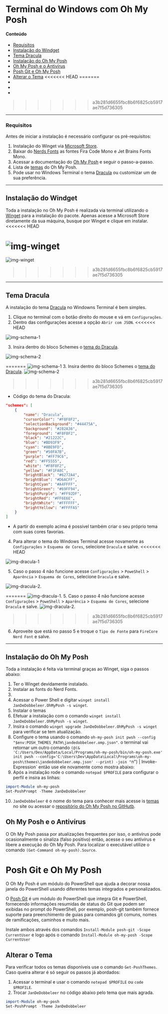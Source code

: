 # Terminal do Windows com Oh My Posh

#### Conteúdo

- [Requisitos](#requisitos)
- [Instalação do Windget](#instalação-do-windget)
- [Tema Dracula](#tema-dracula)
- [Instalação do Oh My Posh](#instalação-do-oh-my-posh) 
- [Oh My Posh e o Antivírus](#oh-my-posh-e-o-antivírus) 
- [Posh Git e Oh My Posh](#posh-git-e-oh-my-posh)
- [Alterar o Tema](#alterar-o-tema)
<<<<<<< HEAD
=======
- []()
- []()
- []()
>>>>>>> a3b281d6655fbc8b6f6825cb5917ae7f5d736305

---

### Requisitos

Antes de iniciar a instalação é necessário configurar os pré-requisitos:
1. Instalação do Winget via [Microsoft Store](https://apps.microsoft.com/).
2. Baixar do [Nerds Fonts](https://www.nerdfonts.com) as fontes Fira Code Mono e Jet Brains Fonts Mono.
3. Acessar a documentação do [Oh My Posh](https://ohmyposh.dev/docs/installation/windows) e seguir o passo-a-passo.
4. Lista de [temas](https://ohmyposh.dev/docs/themes) do Oh My Posh.
5. Pode usar no Windows Terminal o tema [Dracula](https://draculatheme.com/) ou customizar um de sua preferência.

---

## Instalação do Windget
Toda a instalação no Oh My Posh é realizada via terminal utilizando o [Winget](https://apps.microsoft.com/detail/9NBLGGH4NNS1?hl=pt-br&gl=US) para a instalação do pacote.
Apenas acesse a Microsoft Store diretamente da sua máquina, busque por Winget e clique em instalar.
<<<<<<< HEAD

![img-winget](.\articles\terminal-oh-my-posh\img\winget.png)
=======
![img-winget](.\img\winget.png)
>>>>>>> a3b281d6655fbc8b6f6825cb5917ae7f5d736305

---

## Tema Dracula

A instalação do tema [Dracula](https://draculatheme.com/windows-terminal) no Windowns Terminal é bem simples.
1. Clique no terminal com o botão direito do mouse e vá em `Configurações`.
2. Dentro das configurações acesse a opção `Abrir com JSON`.
<<<<<<< HEAD

![img-schema-1](.\articles\terminal-oh-my-posh\img\scheme-1.png)

3. Insira dentro do bloco Schemes o [tema do Dracula](https://draculatheme.com/windows-terminal).

![img-schema-2](.\articles\terminal-oh-my-posh\img\scheme-2.png)

=======
![img-schema-1](.\img\scheme-1.png)
3. Insira dentro do bloco Schemes o [tema do Dracula](https://draculatheme.com/windows-terminal).
![img-schema-2](.\img\scheme-2.png)
>>>>>>> a3b281d6655fbc8b6f6825cb5917ae7f5d736305
- Código do tema do Dracula: 
```json
"schemes": [
    {
        "name": "Dracula",
        "cursorColor": "#F8F8F2",
        "selectionBackground": "#44475A",
        "background": "#282A36",
        "foreground": "#F8F8F2",
        "black": "#21222C",
        "blue": "#BD93F9",
        "cyan": "#8BE9FD",
        "green": "#50FA7B",
        "purple": "#FF79C6",
        "red": "#FF5555",
        "white": "#F8F8F2",
        "yellow": "#F1FA8C",
        "brightBlack": "#6272A4",
        "brightBlue": "#D6ACFF",
        "brightCyan": "#A4FFFF",
        "brightGreen": "#69FF94",
        "brightPurple": "#FF92DF",
        "brightRed": "#FF6E6E",
        "brightWhite": "#FFFFFF",
        "brightYellow": "#FFFFA5"
    }
]

```
- A partir do exemplo acima é possível também criar o seu próprio tema com suas cores favorias.
4. Para alterar o tema do Windows Terminal acesse novamente as `Configurações` > `Esquema de Cores`, selecione `Dracula` e salve.
<<<<<<< HEAD

![img-dracula-1](.\articles\terminal-oh-my-posh\img\dracula-1.png)

5. Caso o passo 4 não funcione acesse `Configurações` > `PoweShell` > `Aparência` > `Esquema de Cores`, selecione `Dracula` e salve.

![img-dracula-2](.\articles\terminal-oh-my-posh\img\dracula-2.png).

=======
![img-dracula-1](.\img\dracula-1.png).
5. Caso o passo 4 não funcione acesse `Configurações` > `PoweShell` > `Aparência` > `Esquema de Cores`, selecione `Dracula` e salve.
![img-dracula-2](.\img\dracula-2.png).
>>>>>>> a3b281d6655fbc8b6f6825cb5917ae7f5d736305
6. Aproveite que está no passo 5 e troque o `Tipo de Fonte` para `FireCore Nerd Font` e salve.

---

## Instalação do Oh My Posh

Toda a instalação é feita via terminal graças ao Winget, siga o passos abaixo:

1. Ter o Winget devidamente instalado.
2. Instalar as fonts do Nerd Fonts.
3. 
4. Acessar o Power Shell e digitar `winget install JanDeDobbeleer.OhMyPosh -s winget`.
5. Instalar o temas
6. Efetuar a instalação com o comando `winget install JanDeDobbeleer.OhMyPosh -s winget`.
7. Insira o comando `winget upgrade JanDeDobbeleer.OhMyPosh -s winget` para verificar se tem atualização.
8. Configure o tema usando o comando `oh-my-posh init pwsh --config "$env:POSH_THEMES_PATH\jandedobbeleer.omp.json"`. o terminal vai retornar um outro comando `(@(& 'C:/Users/Dev/AppData/Local/Programs/oh-my-posh/bin/oh-my-posh.exe' init pwsh --config='C:\Users\Dev\AppData\Local\Programs\oh-my-posh\themes\jandedobbeleer.omp.json' --print) -join "`n") | Invoke-Expression` então use ele novamente como mostra abaixo:
9. Após a instalação rode o comando `notepad $PROFILE` para configurar o perfil e insira as linhas:

```powershell
import-Module oh-my-posh
Set-PoshPrompt -Theme JanDeDobbeleer
```
10. `JanDeDobbeleer` é o nome do tema para conhecer mais acesse is [temas](https://ohmyposh.dev/docs/themes) no site ou acessar o [repositório do Oh My Posh no GitHutb](https://github.com/JanDeDobbeleer/oh-my-posh).


## Oh My Posh e o Antivírus
O Oh My Posh passa por atualizações frequentes por isso, o antivírus pode ocasionalmente o sinaliza (falso positivo) então, acesse o seu antivírus e libere a execução do Oh My Posh. Para localizar o executável utilize o comando `(Get-Command oh-my-posh).Source`.

# Posh Git e Oh My Posh
O Oh My Posh é um módulo do PowerShell que ajuda a decorar nossa janela do PowerShell usando diferentes temas integrados e personalizados.

O [Posh Git](https://github.com/dahlbyk/posh-git) é um módulo do PowerShell que integra Git e PowerShell, fornecendo informações resumidas de status do Git que podem ser exibidas no prompt do PowerShell, por exemplo, posh-git também fornece suporte para preenchimento de guias para comandos git comuns, nomes de ramificações, caminhos e muito mais.

Instale ambos através dos comandos `Install-Module posh-git -Scope CurrentUser` e logo após o comando `Install-Module oh-my-posh -Scope CurrentUser`

## Alterar o Tema
Para verificar todos os temas disponíveis use o comando `Get-PoshThemes`. Caso queira alterar é só seguir os passos já abordados:
1. Acessar o terminal e usar o comando `notepad $PROFILE` ou `code $PROFILE`.
2. Trocar `JanDeDobbeleer` no código abaixo pelo tema que mais agrada.
```powershell
import-Module oh-my-posh
Set-PoshPrompt -Theme JanDeDobbeleer
```

